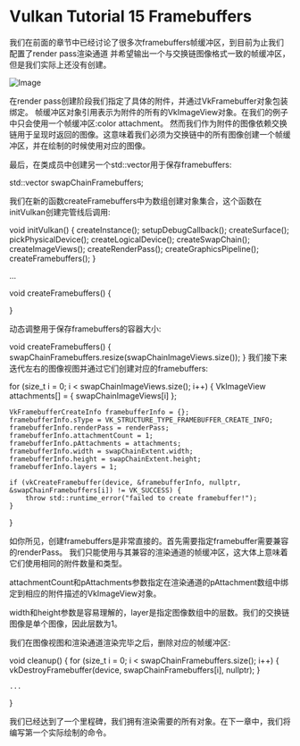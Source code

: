 # Vulkan Tutorial 15 Framebuffers

我们在前面的章节中已经讨论了很多次framebuffers帧缓冲区，到目前为止我们配置了render pass渲染通道
并希望输出一个与交换链图像格式一致的帧缓冲区，但是我们实际上还没有创建。

 ![Image](pic/15_1.png)

在render pass创建阶段我们指定了具体的附件，并通过VkFramebuffer对象包装绑定。
帧缓冲区对象引用表示为附件的所有的VkImageView对象。在我们的例子中只会使用一个帧缓冲区:color attachment。
然而我们作为附件的图像依赖交换链用于呈现时返回的图像。这意味着我们必须为交换链中的所有图像创建一个帧缓冲区，并在绘制的时候使用对应的图像。

 

最后，在类成员中创建另一个std::vector用于保存framebuffers:

std::vector<VkFramebuffer> swapChainFramebuffers;

我们在新的函数createFramebuffers中为数组创建对象集合，这个函数在initVulkan创建完管线后调用:


void initVulkan() {
    createInstance();
    setupDebugCallback();
    createSurface();
    pickPhysicalDevice();
    createLogicalDevice();
    createSwapChain();
    createImageViews();
    createRenderPass();
    createGraphicsPipeline();
    createFramebuffers();
}

...

void createFramebuffers() {

}


动态调整用于保存framebuffers的容器大小:

void createFramebuffers() {
    swapChainFramebuffers.resize(swapChainImageViews.size());
}
我们接下来迭代左右的图像视图并通过它们创建对应的framebuffers:


for (size_t i = 0; i < swapChainImageViews.size(); i++) {
    VkImageView attachments[] = {
        swapChainImageViews[i]
    };

    VkFramebufferCreateInfo framebufferInfo = {};
    framebufferInfo.sType = VK_STRUCTURE_TYPE_FRAMEBUFFER_CREATE_INFO;
    framebufferInfo.renderPass = renderPass;
    framebufferInfo.attachmentCount = 1;
    framebufferInfo.pAttachments = attachments;
    framebufferInfo.width = swapChainExtent.width;
    framebufferInfo.height = swapChainExtent.height;
    framebufferInfo.layers = 1;

    if (vkCreateFramebuffer(device, &framebufferInfo, nullptr, &swapChainFramebuffers[i]) != VK_SUCCESS) {
        throw std::runtime_error("failed to create framebuffer!");
    }
}

如你所见，创建framebuffers是非常直接的。首先需要指定framebuffer需要兼容的renderPass。
我们只能使用与其兼容的渲染通道的帧缓冲区，这大体上意味着它们使用相同的附件数量和类型。

attachmentCount和pAttachments参数指定在渲染通道的pAttachment数组中绑定到相应的附件描述的VkImageView对象。

width和height参数是容易理解的，layer是指定图像数组中的层数。我们的交换链图像是单个图像，因此层数为1。

我们在图像视图和渲染通道渲染完毕之后，删除对应的帧缓冲区:

void cleanup() {
    for (size_t i = 0; i < swapChainFramebuffers.size(); i++) {
        vkDestroyFramebuffer(device, swapChainFramebuffers[i], nullptr);
    }

    ...
}

我们已经达到了一个里程碑，我们拥有渲染需要的所有对象。在下一章中，我们将编写第一个实际绘制的命令。

